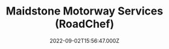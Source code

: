 ---
date: 2022-09-02T15:56:47.000Z
title: Maidstone Motorway Services (RoadChef)
latitude: 51.26702795046287
longitude: 0.614302697612617
url: http://www.roadchef.com
category: checkin
---
